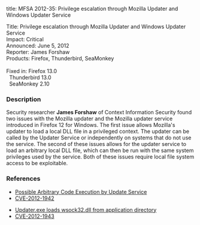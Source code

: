 title: MFSA 2012-35: Privilege escalation through Mozilla Updater and Windows Updater Service

<p>
<span class="label">Title:</span>      Privilege escalation through Mozilla
Updater and Windows Updater Service<br/>
<span class="label">Impact:</span>     Critical<br/>
<span class="label">Announced:</span>  June 5, 2012<br/>
<span class="label">Reporter:</span>   James Forshaw<br/>
<span class="label">Products:</span>   Firefox, Thunderbird, SeaMonkey<br/>
<br/>
<span class="label">Fixed in:</span>   Firefox 13.0<br/>
<span class="label">&#160;</span>      Thunderbird 13.0<br/>
<span class="label">&#160;</span>      SeaMonkey 2.10<br/>
</p>


<h3>Description</h3>

<p>Security researcher <strong>James Forshaw</strong> of Context Information
Security found two issues with the Mozilla updater and the Mozilla updater service introduced in Firefox 12 for Windows. The first issue allows Mozilla's updater to load a local DLL file in a privileged context. The updater
can be called by the Updater Service or independently on systems that do not use
the service. The second of these issues allows for the updater service to load an arbitrary local DLL file, which can then be run with the same system privileges used by the service. Both of these issues require local file system access to be exploitable.
</p>


<h3>References</h3>

<ul>
  <li><a href="https://bugzilla.mozilla.org/show_bug.cgi?id=748764">
      Possible Arbitrary Code Execution by Update Service</a></li> 
  <li><a href="http://cve.mitre.org/cgi-bin/cvename.cgi?name=CVE-2012-1942" class="ex-ref">CVE-2012-1942</a></li>
</ul>

<ul>
  <li><a href="https://bugzilla.mozilla.org/show_bug.cgi?id=750850">
      Updater.exe loads wsock32.dll from application directory</a></li>
  <li><a href="http://cve.mitre.org/cgi-bin/cvename.cgi?name=CVE-2012-1943" class="ex-ref">CVE-2012-1943</a></li>
</ul>



